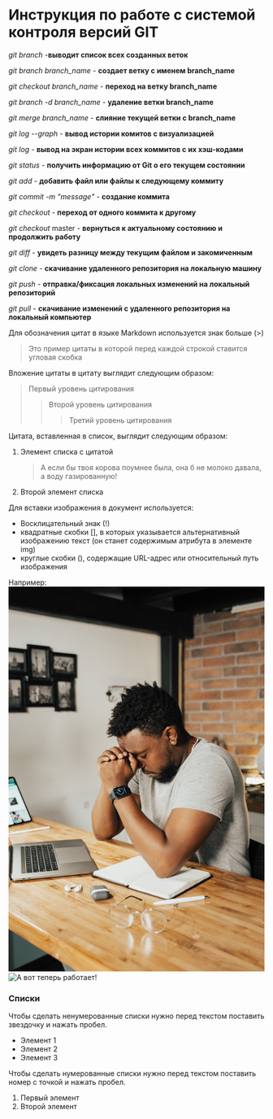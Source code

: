 # Инструкция по работе с системой контроля версий GIT

*git branch* -**выводит список всех созданных веток**

*git branch branch_name* - **создает ветку с именем branch_name**

*git checkout branch_name* - **переход на ветку branch_name**

*git branch -d branch_name* - **удаление ветки branch_name**

*git merge branch_name* - **слияние текущей ветки с branch_name**

*git log --graph* - **вывод истории комитов с визуализацией**

*git log* - **вывод на экран истории всех коммитов с их хэш-кодами**

*git status* - **получить информацию от Git о его текущем состоянии**

*git add* - **добавить файл или файлы к следующему коммиту**

*git commit -m "message"* - **создание коммита**

*git checkout* - **переход от одного коммита к другому**

*git checkout* master - **вернуться к актуальному состоянию и продолжить работу**

*git diff* - **увидеть разницу между текущим файлом и закомиченным**

*git clone* - **скачивание удаленного репозитория на локальную машину**

*git push* - **отправка/фиксация локальных изменений на локальный репозиторий**

*git pull* - **скачивание изменений с удаленного репозитория на локальный компьютер**

   
Для обозначения цитат в языке Markdown используется знак больше (>)
>Это пример цитаты
>в которой перед каждой строкой
>ставится угловая скобка

Вложение цитаты в цитату выглядит следующим образом:
>Первый уровень цитирования
>>Второй уровень цитирования
>>>Третий уровень цитирования

Цитата, вставленная в список, выглядит следующим образом:
1. Элемент списка с цитатой
   >А если бы твоя корова поумнее была, она б не молоко давала, а воду газированную!
2. Второй элемент списка

Для вставки изображения в документ используется:
* Восклицательный знак (!)
* квадратные скобки [], в которых указывается альтернативный изображению текст (он станет содержимым атрибута в элементе img)
* круглые скобки (), содержащие URL-адрес или относительный путь изображения

Например:
![Ну почему эта команда опять не работает?](pexels-tima-miroshnichenko-5198257.jpg)
![А вот теперь работает!](pexels-tima-miroshnichenko-5198241.jpg)

### **Списки**

Чтобы сделать ненумерованные списки нужно перед текстом поставить звездочку и нажать пробел.

* Элемент 1
* Элемент 2
* Элемент 3

Чтобы сделать нумерованные списки нужно перед текстом поставить номер с точкой и нажать пробел.

1. Первый элемент
2. Второй элемент

